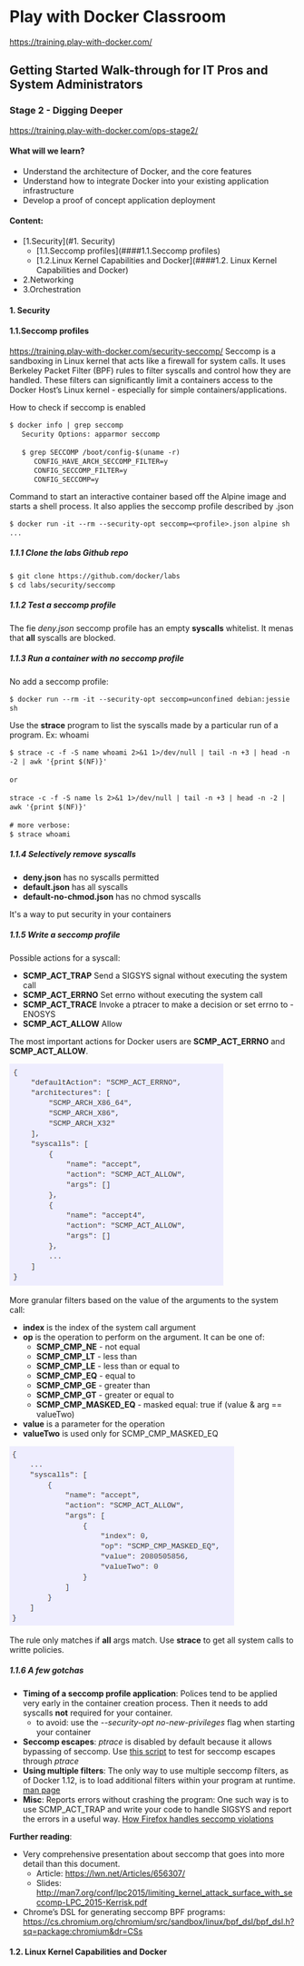 # Play with Docker Classroom
https://training.play-with-docker.com/
## Getting Started Walk-through for IT Pros and System Administrators

### Stage 2 - Digging Deeper
https://training.play-with-docker.com/ops-stage2/

#### What will we learn?
* Understand the architecture of Docker, and the core features
* Understand how to integrate Docker into your existing application infrastructure
* Develop a proof of concept application deployment

#### Content:
* [1.Security](#1. Security)
    * [1.1.Seccomp profiles](####1.1.Seccomp profiles)
    * [1.2.Linux Kernel Capabilities and Docker](####1.2. Linux Kernel Capabilities and Docker)
* 2.Networking
* 3.Orchestration

#### 1. Security
#### 1.1.Seccomp profiles
https://training.play-with-docker.com/security-seccomp/
 Seccomp is a sandboxing in Linux kernel that acts like a firewall for system calls. It uses Berkeley Packet Filter (BPF) rules to filter syscalls and control how they are handled. These filters can significantly limit a containers access to the Docker Host’s Linux kernel - especially for simple containers/applications.

How to check if seccomp is enabled
```
$ docker info | grep seccomp
   Security Options: apparmor seccomp   

   $ grep SECCOMP /boot/config-$(uname -r)
      CONFIG_HAVE_ARCH_SECCOMP_FILTER=y
      CONFIG_SECCOMP_FILTER=y
      CONFIG_SECCOMP=y

```

 Command to start an interactive container based off the Alpine image and starts a shell process. It also applies the seccomp profile described by <profile>.json
```
$ docker run -it --rm --security-opt seccomp=<profile>.json alpine sh ...

```

##### 1.1.1 Clone the labs Github repo
 ```
$ git clone https://github.com/docker/labs
$ cd labs/security/seccomp
 ```

##### 1.1.2 Test a seccomp profile
 The fie *deny.json* seccomp profile  has an empty **syscalls** whitelist. It menas that **all** syscalls are blocked.

##### 1.1.3 Run a container with no seccomp profile
 No add a seccomp profile:
 ```
 $ docker run --rm -it --security-opt seccomp=unconfined debian:jessie sh

 ```
 Use the **strace** program to list the syscalls made by a particular run of a program. Ex: whoami
 ```
 $ strace -c -f -S name whoami 2>&1 1>/dev/null | tail -n +3 | head -n -2 | awk '{print $(NF)}'

 or

 strace -c -f -S name ls 2>&1 1>/dev/null | tail -n +3 | head -n -2 | awk '{print $(NF)}'

 # more verbose:
 $ strace whoami
 ```

##### 1.1.4 Selectively remove syscalls
* **deny.json** has no syscalls permitted
* **default.json** has all syscalls
* **default-no-chmod.json** has no chmod syscalls

It's a way to put security in your containers

##### 1.1.5 Write a seccomp profile
Possible actions for a syscall:

* **SCMP_ACT_TRAP**	Send a SIGSYS signal without executing the system call
* **SCMP_ACT_ERRNO** Set errno without executing the system call
* **SCMP_ACT_TRACE** Invoke a ptracer to make a decision or set errno to -ENOSYS
* **SCMP_ACT_ALLOW** Allow

The most important actions for Docker users are **SCMP_ACT_ERRNO** and **SCMP_ACT_ALLOW**.

![alt text](https://github.com/kalop/docker/blob/master/doc/img/layout_docker_seccomp.png "Layout seccomp")

More granular filters based on the value of the arguments to the system call:

* **index** is the index of the system call argument
* **op** is the operation to perform on the argument. It can be one of:
    * **SCMP_CMP_NE** - not equal
    * **SCMP_CMP_LT** - less than
    * **SCMP_CMP_LE** - less than or equal to
    * **SCMP_CMP_EQ** - equal to
    * **SCMP_CMP_GE** - greater than
    * **SCMP_CMP_GT** - greater or equal to
    * **SCMP_CMP_MASKED_EQ** - masked equal: true if (value & arg == valueTwo)
* **value** is a parameter for the operation
* **valueTwo** is used only for SCMP_CMP_MASKED_EQ

![alt text](https://github.com/kalop/docker/blob/master/doc/img/granular_filters.png "granular filter")

The rule only matches if **all** args match. Use **strace** to get all system calls to writte policies.

##### 1.1.6 A few gotchas

* **Timing of a seccomp profile application**: Polices tend to be applied very early in the container creation process. Then it needs to add syscalls **not** required for your container.
    * to avoid: use the *--security-opt no-new-privileges* flag when starting your container
* **Seccomp escapes**: *ptrace* is disabled by default because it allows bypassing of seccomp. Use [this script](https://gist.github.com/thejh/8346f47e359adecd1d53) to test for seccomp escapes through *ptrace*  
* **Using multiple filters**: The only way to use multiple seccomp filters, as of Docker 1.12, is to load additional filters within your program at runtime. [man page](http://man7.org/linux/man-pages/man2/seccomp.2.html)
* **Misc**: Reports errors without crashing the program: One such way is to use SCMP_ACT_TRAP and write your code to handle SIGSYS and report the errors in a useful way. [How Firefox handles seccomp violations](https://wiki.mozilla.org/Security/Sandbox/Seccomp)

**Further reading**:
* Very comprehensive presentation about seccomp that goes into more detail than this document.
    * Article: https://lwn.net/Articles/656307/
    * Slides: http://man7.org/conf/lpc2015/limiting_kernel_attack_surface_with_seccomp-LPC_2015-Kerrisk.pdf
* Chrome’s DSL for generating seccomp BPF programs: https://cs.chromium.org/chromium/src/sandbox/linux/bpf_dsl/bpf_dsl.h?sq=package:chromium&dr=CSs


#### 1.2. Linux Kernel Capabilities and Docker
